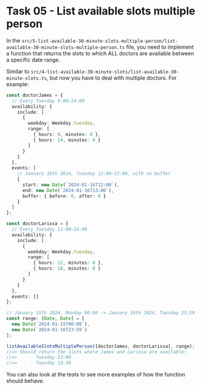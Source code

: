 # Task 05 - List available slots multiple person

In the `src/5-list-available-30-minute-slots-multiple-person/list-available-30-minute-slots-multiple-person.ts` file, you need to implement a function that returns the slots to which ALL doctors are available between a specific date range.

Similar to `src/4-list-available-30-minute-slots/list-available-30-minute-slots.ts`, but now you have to deal with multiple doctors. For example:

```ts
const doctorJames = {
  // Every Tuesday 9:00—14:00
  availability: {
    include: [
      {
        weekday: Weekday.tuesday,
        range: [
          { hours: 9, minutes: 0 },
          { hours: 14, minutes: 0 }
        ]
      }
    ]
  },
  events: [
    // January 16th 2024, Tuesday 12:00—13:00, with no buffer
    {
      start: new Date(`2024-01-16T12:00`),
      end: new Date(`2024-01-16T13:00`),
      buffer: { before: 0, after: 0 }
    }
  ]
};

const doctorLarissa = {
  // Every Tuesday 12:00—18:00
  availability: {
    include: [
      {
        weekday: Weekday.tuesday,
        range: [
          { hours: 12, minutes: 0 },
          { hours: 18, minutes: 0 }
        ]
      }
    ]
  },
  events: []
};

// January 15th 2024, Monday 00:00 -> January 16th 2024, Tuesday 23:59
const range: [Date, Date] = [
  new Date(`2024-01-15T00:00`),
  new Date(`2024-01-16T23:59`)
];

listAvailableSlotsMultiplePerson([doctorJames, doctorLarissa], range);
//=> Should return the slots where James and Larissa are available:
//=>     - Tuesday 13:00
//=>     - Tuesday 13:30
```

You can also look at the tests to see more examples of how the function should behave.
